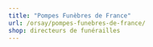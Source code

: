 ```yaml
---
title: "Pompes Funèbres de France"
url: /orsay/pompes-funebres-de-france/
shop: directeurs de funérailles
---
```

